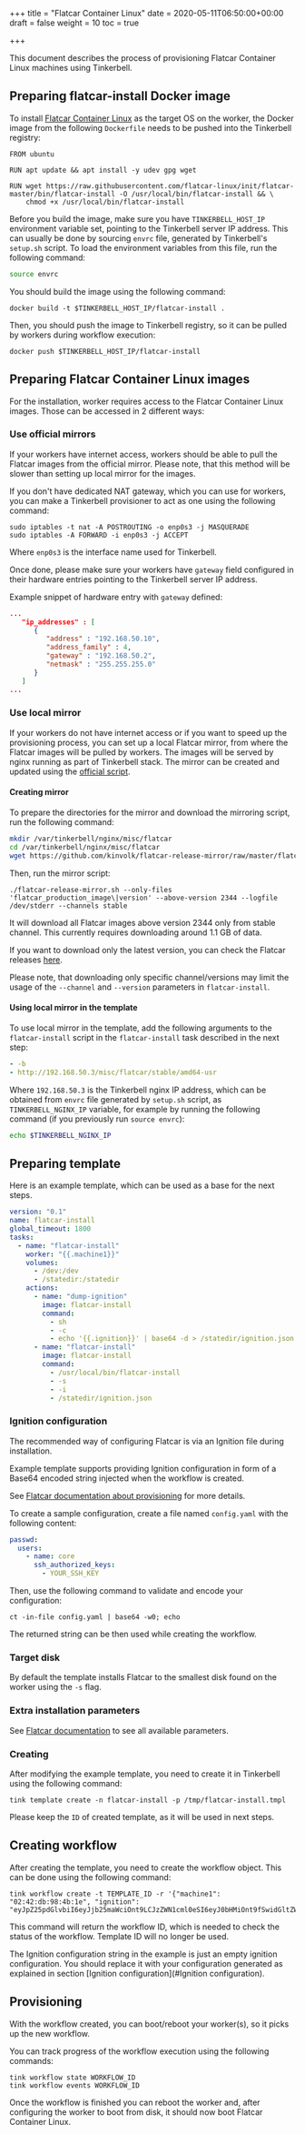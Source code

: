 +++
title = "Flatcar Container Linux"
date = 2020-05-11T06:50:00+00:00
draft = false
weight = 10
toc = true

+++

This document describes the process of provisioning Flatcar Container Linux machines using Tinkerbell.

## Preparing flatcar-install Docker image

To install [Flatcar Container Linux](https://www.flatcar-linux.org/) as the target OS on the worker, the Docker image from the following `Dockerfile` needs to be pushed into the Tinkerbell registry:

```
FROM ubuntu

RUN apt update && apt install -y udev gpg wget

RUN wget https://raw.githubusercontent.com/flatcar-linux/init/flatcar-master/bin/flatcar-install -O /usr/local/bin/flatcar-install && \
    chmod +x /usr/local/bin/flatcar-install
```

Before you build the image, make sure you have `TINKERBELL_HOST_IP` environment variable set, pointing to the Tinkerbell server IP address. This can usually be done by sourcing `envrc` file, generated by Tinkerbell's `setup.sh` script. To load the environment variables from this file, run the following command:

```sh
source envrc
```

You should build the image using the following command:

```shell
docker build -t $TINKERBELL_HOST_IP/flatcar-install .
```

Then, you should push the image to Tinkerbell registry, so it can be pulled by workers during workflow execution:

```shell
docker push $TINKERBELL_HOST_IP/flatcar-install
```

## Preparing Flatcar Container Linux images

For the installation, worker requires access to the Flatcar Container Linux images. Those can be accessed in 2 different ways:

### Use official mirrors

If your workers have internet access, workers should be able to pull the Flatcar images from the official mirror. Please note,
that this method will be slower than setting up local mirror for the images.

If you don't have dedicated NAT gateway, which you can use for workers, you can make a Tinkerbell provisioner to act as one using
the following command:

```shell
sudo iptables -t nat -A POSTROUTING -o enp0s3 -j MASQUERADE
sudo iptables -A FORWARD -i enp0s3 -j ACCEPT
```

Where `enp0s3` is the interface name used for Tinkerbell.

Once done, please make sure your workers have `gateway` field configured in their hardware entries pointing to the Tinkerbell server IP address.

Example snippet of hardware entry with `gateway` defined:

```json
...
   "ip_addresses" : [
      {
         "address" : "192.168.50.10",
         "address_family" : 4,
         "gateway" : "192.168.50.2",
         "netmask" : "255.255.255.0"
      }
   ]
...
```

### Use local mirror

If your workers do not have internet access or if you want to speed up the provisioning process,
you can set up a local Flatcar mirror, from where the Flatcar images will be pulled by workers.
The images will be served by nginx running as part of Tinkerbell stack.
The mirror can be created and updated using the [official script](https://github.com/kinvolk/flatcar-release-mirror).

#### Creating mirror

To prepare the directories for the mirror and download the mirroring script, run the following command:

```sh
mkdir /var/tinkerbell/nginx/misc/flatcar
cd /var/tinkerbell/nginx/misc/flatcar
wget https://github.com/kinvolk/flatcar-release-mirror/raw/master/flatcar-release-mirror.sh && chmod +x flatcar-release-mirror.sh
```

Then, run the mirror script:

```shell
./flatcar-release-mirror.sh --only-files 'flatcar_production_image\|version' --above-version 2344 --logfile /dev/stderr --channels stable
```

It will download all Flatcar images above version 2344 only from stable channel. This currently requires downloading around 1.1 GB of data.

If you want to download only the latest version, you can check the Flatcar releases [here](https://www.flatcar-linux.org/releases/).

Please note, that downloading only specific channel/versions may limit the usage of the `--channel` and `--version`
parameters in `flatcar-install`.

#### Using local mirror in the template

To use local mirror in the template, add the following arguments to the `flatcar-install` script in the `flatcar-install` task described in the next step:

```yaml
- -b
- http://192.168.50.3/misc/flatcar/stable/amd64-usr
```

Where `192.168.50.3` is the Tinkerbell nginx IP address, which can be obtained from
`envrc` file generated by `setup.sh` script, as `TINKERBELL_NGINX_IP` variable, for example
by running the following command (if you previously run `source envrc`):

```sh
echo $TINKERBELL_NGINX_IP
```

## Preparing template

Here is an example template, which can be used as a base for the next steps.

```yaml
version: "0.1"
name: flatcar-install
global_timeout: 1800
tasks:
  - name: "flatcar-install"
    worker: "{{.machine1}}"
    volumes:
      - /dev:/dev
      - /statedir:/statedir
    actions:
      - name: "dump-ignition"
        image: flatcar-install
        command:
          - sh
          - -c
          - echo '{{.ignition}}' | base64 -d > /statedir/ignition.json
      - name: "flatcar-install"
        image: flatcar-install
        command:
          - /usr/local/bin/flatcar-install
          - -s
          - -i
          - /statedir/ignition.json
```

### Ignition configuration

The recommended way of configuring Flatcar is via an Ignition file during installation.

Example template supports providing Ignition configuration in form of a Base64 encoded string injected when the workflow is created.

See [Flatcar documentation about provisioning](https://docs.flatcar-linux.org/os/provisioning/) for more details.

To create a sample configuration, create a file named `config.yaml` with the following content:

```yaml
passwd:
  users:
    - name: core
      ssh_authorized_keys:
        - YOUR_SSH_KEY
```

Then, use the following command to validate and encode your configuration:

```shell
ct -in-file config.yaml | base64 -w0; echo
```

The returned string can be then used while creating the workflow.

### Target disk

By default the template installs Flatcar to the smallest disk found on the worker using the `-s` flag.

### Extra installation parameters

See [Flatcar documentation](https://docs.flatcar-linux.org/os/installing-to-disk/) to see all available parameters.

### Creating

After modifying the example template, you need to create it in Tinkerbell using the following command:

```shell
tink template create -n flatcar-install -p /tmp/flatcar-install.tmpl
```

Please keep the `ID` of created template, as it will be used in next steps.

## Creating workflow

After creating the template, you need to create the workflow object. This can be done using the following command:

```shell
tink workflow create -t TEMPLATE_ID -r '{"machine1": "02:42:db:98:4b:1e", "ignition": "eyJpZ25pdGlvbiI6eyJjb25maWciOnt9LCJzZWN1cml0eSI6eyJ0bHMiOnt9fSwidGltZW91dHMiOnt9LCJ2ZXJzaW9uIjoiMi4yLjAifSwibmV0d29ya2QiOnt9LCJwYXNzd2QiOnt9LCJzdG9yYWdlIjp7fSwic3lzdGVtZCI6e319"}'
```

This command will return the workflow ID, which is needed to check the status of the workflow. Template ID will no longer be used.

The Ignition configuration string in the example is just an empty ignition configuration. You should replace it with your configuration generated as explained in section [Ignition configuration](#Ignition configuration).

## Provisioning

With the workflow created, you can boot/reboot your worker(s), so it picks up the new workflow.

You can track progress of the workflow execution using the following commands:

```shell
tink workflow state WORKFLOW_ID
tink workflow events WORKFLOW_ID
```

Once the workflow is finished you can reboot the worker and, after configuring the worker to boot from disk, it should now boot Flatcar Container Linux.
